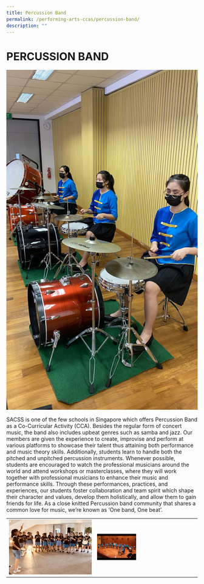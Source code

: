 ```yaml
---
title: Percussion Band
permalink: /performing-arts-ccas/percussion-band/
description: ""
---
```

# PERCUSSION BAND

![](/images/Canossian%20Life/Performing%20Arts%20Niche/Performing%20arts%20cca/PERCUSSION%20BAND/PB14_SYF-Drummers-864x1536.jpg)

SACSS is one of the few schools in Singapore which offers Percussion Band as a Co-Curricular Activity (CCA). Besides the regular form of concert music, the band also includes upbeat genres such as samba and jazz. Our members are given the experience to create, improvise and perform at various platforms to showcase their talent thus attaining both performance and music theory skills. Additionally, students learn to handle both the pitched and unpitched percussion instruments. Whenever possible, students are encouraged to watch the professional musicians around the world and attend workshops or masterclasses, where they will work together with professional musicians to enhance their music and performance skills. Through these performances, practices, and experiences, our students foster collaboration and team spirit which shape their character and values, develop them holistically, and allow them to gain friends for life. As a close knitted Percussion band community that shares a common love for music, we’re known as ‘One band, One beat’.

|   |   |
|---|---|
| ![](/images/Canossian%20Life/Performing%20Arts%20Niche/Performing%20arts%20cca/PERCUSSION%20BAND/PB1_Night-fest-e1630054488629.jpg)      |  <img src="/images/Canossian%20Life/Performing%20Arts%20Niche/Performing%20arts%20cca/PERCUSSION%20BAND/SYF-stage-2-scaled.jpg" style="width:40%">   |